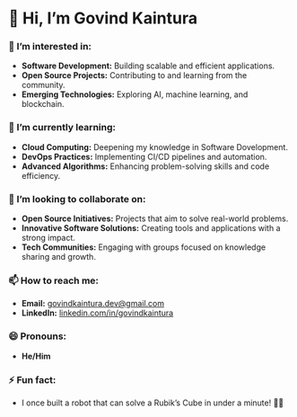 # 👋 Hi, I’m Govind Kaintura

### 👀 I’m interested in:
- **Software Development:** Building scalable and efficient applications.
- **Open Source Projects:** Contributing to and learning from the community.
- **Emerging Technologies:** Exploring AI, machine learning, and blockchain.

### 🌱 I’m currently learning:
- **Cloud Computing:** Deepening my knowledge in Software Dovelopment.
- **DevOps Practices:** Implementing CI/CD pipelines and automation.
- **Advanced Algorithms:** Enhancing problem-solving skills and code efficiency.

### 💞️ I’m looking to collaborate on:
- **Open Source Initiatives:** Projects that aim to solve real-world problems.
- **Innovative Software Solutions:** Creating tools and applications with a strong impact.
- **Tech Communities:** Engaging with groups focused on knowledge sharing and growth.

### 📫 How to reach me:
- **Email:** [govindkaintura.dev@gmail.com](mailto:govindkaintura.dev@gmail.com)
- **LinkedIn:** [linkedin.com/in/govindkaintura](https://www.linkedin.com/in/govindkaintura)

### 😄 Pronouns:
- **He/Him**

### ⚡ Fun fact:
- I once built a robot that can solve a Rubik’s Cube in under a minute! 🤖🧩
